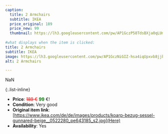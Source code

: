 ```yaml
---
caption:
  title: 2 Armchairs
  subtitle: IKEA
  price_original: 189
  price_new: 99
  thumbnail: https://lh3.googleusercontent.com/pw/AP1GczP58TdsBXja0qLUmpkXvC0lZUlpFU3ibp_oIcPrZN4UUKODQN6PdGF3se4xaZlI52Czn2keV1fDEbrT2JPPI-pqtOJY_USFYy-Q2caJbqJdMVi-qZEDlTAnMIif_KJbbRWby5FUZ351zdtZUW5hwPKIIg=w1220-h1626-s-no-gm?authuser=0
  
#what displays when the item is clicked:
title: 2 Armchairs
subtitle: IKEA
image: https://lh3.googleusercontent.com/pw/AP1GczNiGIZ-hsa4iqUpxvb8jjks7Dm41nInCW6qTW2CqYk7h-VTRyeoBlNEKHt6pUqJDXmHYALl0nIWOH--fVCTXFKWUejxdvZLC_XjtKSebNnpQcwgK7rc__eybzoJ0bK1GJY1sy3I1fB_ecdbwYK25Z0i9Q=w1220-h1626-s-no-gm?authuser=0
alt: 2 Armchairs

---
```

NaN

{:.list-inline} 
- **Price**: <span style="color:red"><del>189 €</del></span> <span style="color:green">**99**</span> €!
- **Condition**: Very good
- **Original item link**: [https://www.ikea.com/de/de/images/products/koarp-bezug-sessel-gunnared-beige__0522280_pe643185_s2.jpg](Here)
- **Availability**: Yes
